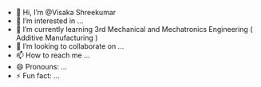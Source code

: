 - 👋 Hi, I’m @Visaka Shreekumar
- 👀 I’m interested in ...
- 🌱 I’m currently learning 3rd Mechanical and Mechatronics Engineering ( Additive Manufacturing )
- 💞️ I’m looking to collaborate on ...
- 📫 How to reach me ...
- 😄 Pronouns: ...
- ⚡ Fun fact: ...

<!---
Visaka-sr-20/Visaka-sr-20 is a ✨ special ✨ repository because its `README.md` (this file) appears on your GitHub profile.
You can click the Preview link to take a look at your changes.
--->
